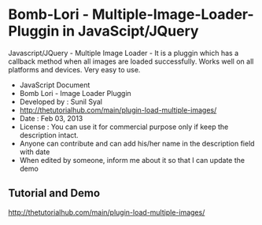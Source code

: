Bomb-Lori - Multiple-Image-Loader-Pluggin in JavaScipt/JQuery
=============================================================

Javascript/JQuery - Multiple Image Loader - It is a pluggin which has a callback method when all images are loaded successfully. Works well on all platforms and devices. Very easy to use.

* JavaScript Document
* Bomb Lori - Image Loader Pluggin
* Developed by : Sunil Syal
* http://thetutorialhub.com/main/plugin-load-multiple-images/
* Date : Feb 03, 2013
* License : You can use it for commercial purpose only if keep the description intact.
* Anyone can contribute and can add his/her name in the description field with date
* When edited by someone, inform me about it so that I can update the demo

## Tutorial and Demo
http://thetutorialhub.com/main/plugin-load-multiple-images/




